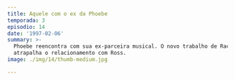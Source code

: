 ```yaml
---
title: Aquele com o ex da Phoebe
temporada: 3
episodio: 14
date: '1997-02-06'
summary: >-
  Phoebe reencontra com sua ex-parceira musical. O novo trabalho de Rachel
  atrapalha o relacionamento com Ross.
image: ./img/14/thumb-medium.jpg

---
```


